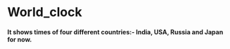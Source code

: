 # World_clock
#### It shows times of four different countries:- India, USA, Russia and Japan for now.
